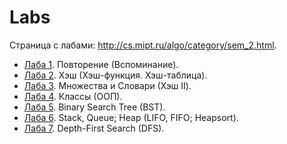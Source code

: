 # Labs

Страница с лабами: http://cs.mipt.ru/algo/category/sem_2.html.

* [Лаба 1](./lab01). Повторение (Вспоминание).
* [Лаба 2](./lab02). Хэш (Хэш-функция. Хэш-таблица).
* [Лаба 3](./lab03). Множества и Словари (Хэш II).
* [Лаба 4](./lab04). Классы (ООП).
* [Лаба 5](./lab05). Binary Search Tree (BST).
* [Лаба 6](./lab06). Stack, Queue; Heap (LIFO, FIFO; Heapsort).
* [Лаба 7](./lab07). Depth-First Search (DFS).
